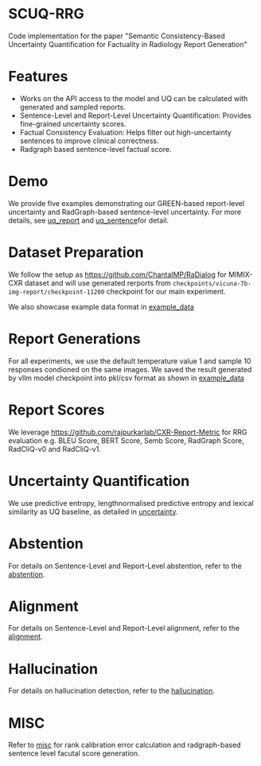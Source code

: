 # SCUQ-RRG
Code implementation for the paper "Semantic Consistency-Based Uncertainty Quantification for Factuality in Radiology Report Generation"

# Features
- Works on the API access to the model and UQ can be calculated with generated and sampled reports.
- Sentence-Level and Report-Level Uncertainty Quantification: Provides fine-grained uncertainty scores.
- Factual Consistency Evaluation: Helps filter out high-uncertainty sentences to improve clinical correctness.
- Radgraph based sentence-level factual score.


# Demo
We provide five examples demonstrating our GREEN-based report-level uncertainty and RadGraph-based sentence-level uncertainty. For more details, see [uq_report](./example/VRO_GREEN_demo.ipynb) and [uq_sentence](./example/VRO_Rad_demo.ipynb)for detail.
# Dataset Preparation
We follow the setup as https://github.com/ChantalMP/RaDialog for MIMIX-CXR dataset and will use generated rerports from ```checkpoints/vicuna-7b-img-report/checkpoint-11200``` checkpoint for our main experiment. 

We also showcase example data format in [example_data](./data/example_data.ipynb)

# Report Generations
For all experiments, we use the default temperature value 1 and sample 10 responses condioned on the same images. We saved the result generated by vllm model checkpoint into pkl/csv format as shown in [example_data](./data/example_data.ipynb)


# Report Scores
We leverage https://github.com/rajpurkarlab/CXR-Report-Metric for RRG evaluation e.g. BLEU Score, BERT Score, Semb Score, RadGraph Score, RadCliQ-v0 and RadCliQ-v1.

# Uncertainty Quantification
We use predictive entropy, lengthnormalised predictive entropy and lexical similarity as UQ baseline, as detailed in [uncertainty](./src/uq).

# Abstention
For details on Sentence-Level and Report-Level abstention, refer to the [abstention](./src/abstention/README.md).

# Alignment
For details on Sentence-Level and Report-Level alignment, refer to the [alignment](./src/alignment/README.md).

# Hallucination
For details on hallucination detection, refer to the [hallucination](./src/hallucination/README.md).

# MISC
Refer to [misc](./src/misc) for rank calibration error calculation and radgraph-based sentence level facutal score generation.








